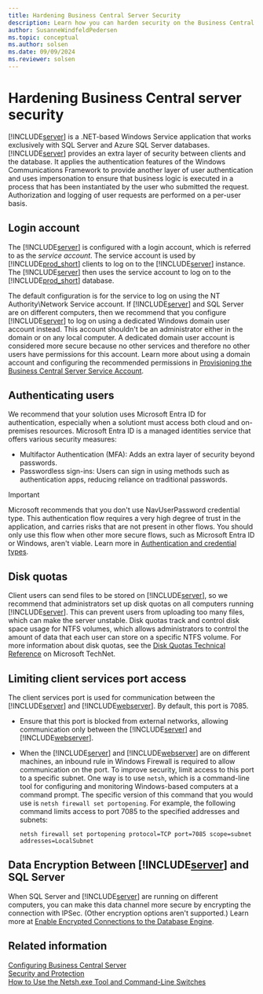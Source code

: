 ```yaml
---
title: Hardening Business Central Server Security
description: Learn how you can harden security on the Business Central Server component to protect access to the configuration settings.
author: SusanneWindfeldPedersen
ms.topic: conceptual
ms.author: solsen
ms.date: 09/09/2024
ms.reviewer: solsen
---
```

# Hardening Business Central server security

[!INCLUDE[server](../developer/includes/server.md)] is a .NET-based Windows Service application that works exclusively with SQL Server and Azure SQL Server databases. [!INCLUDE[server](../developer/includes/server.md)] provides an extra layer of security between clients and the database. It applies the authentication features of the Windows Communications Framework to provide another layer of user authentication and uses impersonation to ensure that business logic is executed in a process that has been instantiated by the user who submitted the request. Authorization and logging of user requests are performed on a per-user basis.  
  
## Login account

The [!INCLUDE[server](../developer/includes/server.md)] is configured with a login account, which is referred to as the *service account*. The service account is used by [!INCLUDE[prod_short](../developer/includes/prod_short.md)] clients to log on to the [!INCLUDE[server](../developer/includes/server.md)] instance. The [!INCLUDE[server](../developer/includes/server.md)] then uses the service account to log on to the [!INCLUDE[prod_short](../developer/includes/prod_short.md)] database.
  
The default configuration is for the service to log on using the NT Authority\\Network Service account. If [!INCLUDE[server](../developer/includes/server.md)] and SQL Server are on different computers, then we recommend that you configure [!INCLUDE[server](../developer/includes/server.md)] to log on using a dedicated Windows domain user account instead. This account shouldn't be an administrator either in the domain or on any local computer. A dedicated domain user account is considered more secure because no other services and therefore no other users have permissions for this account. Learn more about using a domain account and configuring the recommended permissions in [Provisioning the Business Central Server Service Account](../deployment/provision-server-account.md).  

## Authenticating users

We recommend that your solution uses Microsoft Entra ID for authentication, especially when a solutiont must access both cloud and on-premises resources. Microsoft Entra ID is a managed identities service that offers various security measures:

- Multifactor Authentication (MFA): Adds an extra layer of security beyond passwords.
- Passwordless sign-ins: Users can sign in using methods such as authentication apps, reducing reliance on traditional passwords.

> [!IMPORTANT]
> Microsoft recommends that you don't use NavUserPassword credential type. This authentication flow requires a very high degree of trust in the application, and carries risks that are not present in other flows. You should only use this flow when other more secure flows, such as Microsoft Entra ID or Windows, aren't viable. Learn more in [Authentication and credential types](../administration/users-credential-types.md).

## Disk quotas

 Client users can send files to be stored on [!INCLUDE[server](../developer/includes/server.md)], so we recommend that administrators set up disk quotas on all computers running [!INCLUDE[server](../developer/includes/server.md)]. This can prevent users from uploading too many files, which can make the server unstable. Disk quotas track and control disk space usage for NTFS volumes, which allows administrators to control the amount of data that each user can store on a specific NTFS volume. For more information about disk quotas, see the [Disk Quotas Technical Reference](/previous-versions/windows/it-pro/windows-server-2003/cc786969(v=ws.10)) on Microsoft TechNet.  
  
## Limiting client services port access

The client services port is used for communication between the [!INCLUDE[server](../developer/includes/server.md)] and [!INCLUDE[webserver](../developer/includes/webserver.md)]. By default, this port  is 7085.

- Ensure that this port is blocked from external networks, allowing communication only between the [!INCLUDE[server](../developer/includes/server.md)] and [!INCLUDE[webserver](../developer/includes/webserver.md)].
- When the [!INCLUDE[server](../developer/includes/server.md)] and [!INCLUDE[webserver](../developer/includes/webserver.md)] are on different machines, an inbound rule in Windows Firewall is required to allow communication on the port. To improve security, limit access to this port to a specific subnet. One way is to use `netsh`, which is a command-line tool for configuring and monitoring Windows-based computers at a command prompt. The specific version of this command that you would use is `netsh firewall set portopening`. For example, the following command limits access to port 7085 to the specified addresses and subnets:  
  
  ```  
  netsh firewall set portopening protocol=TCP port=7085 scope=subnet addresses=LocalSubnet  
  ```  

## <a name="data-encryption"></a>Data Encryption Between [!INCLUDE[server](../developer/includes/server.md)] and SQL Server  

When SQL Server and [!INCLUDE[server](../developer/includes/server.md)] are running on different computers, you can make this data channel more secure by encrypting the connection with IPSec. \(Other encryption options aren't supported.\) Learn more at [Enable Encrypted Connections to the Database Engine](/sql/database-engine/configure-windows/enable-encrypted-connections-to-the-database-engine).

## Related information

[Configuring Business Central Server](../administration/configure-server-instance.md)  
[Security and Protection](security-and-protection.md)   
[How to Use the Netsh.exe Tool and Command-Line Switches](/previous-versions/tn-archive/bb490939(v=technet.10))